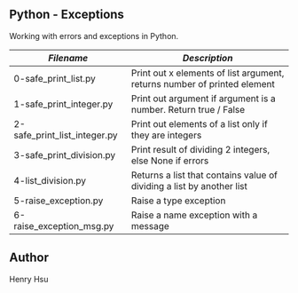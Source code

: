 ## Python - Exceptions

Working with errors and exceptions in Python.

|          *Filename*          |               *Description*                                             |
|------------------------------|-------------------------------------------------------------------------|
| 0-safe_print_list.py         | Print out x elements of list argument, returns number of printed element|
| 1-safe_print_integer.py      | Print out argument if argument is a number. Return true / False         |
| 2-safe_print_list_integer.py | Print out elements of a list only if they are integers                  |
| 3-safe_print_division.py     | Print result of dividing 2 integers, else None if errors                |
| 4-list_division.py           | Returns a list that contains value of dividing a list by another list   |
| 5-raise_exception.py         | Raise a type exception                                                  |
| 6-raise_exception_msg.py     | Raise a name exception with a message                                   |



## Author
Henry Hsu
